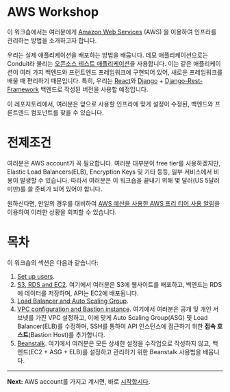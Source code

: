 # AWS Workshop

이 워크숍에서는 여러분에게 [Amazon Web Services](https://aws.amazon.com/) (AWS) 을 이용하여 인프라를 관리하는 방법을 소개하고자 합니다.

우리는 실제 애플리케이션을 배포하는 방법을 배웁니다.
데모 애플리케이션으로는 Conduit라 불리는 [오픈소스 테스트 애플리케이션](https://github.com/gothinkster/realworld)을 사용합니다.
이는 같은 애플리케이션이 여러 가지 백엔드와 프런트엔드 프레임워크에 구현되어 있어,
새로운 프레임워크를 배울 때 편리하기 때문입니다.
특히, 우리는 [React](https://reactjs.org/)와 [Django](https://www.djangoproject.com/) + [Django-Rest-Framework](http://www.django-rest-framework.org/) 백엔드로 작성된 버전을 사용할 예정입니다.

이 레포지토리에서, 
여러분은 앞으로 사용할 인프라에 맞게 설정이 수정된,
백엔드와 프론트엔드 컴포넌트를 찾을 수 있습니다.

# 전제조건

여러분은 AWS account가 꼭 필요합니다.
여러분 대부분이 free tier를 사용하겠지만, Elastic Load Balancers(ELB), Encryption Keys 및 기타 등등,
일부 서비스에서 비용이 발생할 수 있습니다.
따라서 여러분은 이 워크숍을 끝내기 위해 몇 달러(US 5달러 미만)를 쓸 준비가 되어 있어야 합니다.

원하신다면,
만일의 경우를 대비하여
[AWS 예산을 사용한 AWS 프리 티어 사용 알림](http://docs.aws.amazon.com/awsaccountbilling/latest/aboutv2/free-tier-alarms.html)을 이용하여 이러한 상황을 회피할 수 있습니다.


# 목차

이 워크숍의 섹션은 다음과 같습니다:

1. [Set up users](/workshop/set-up-users.md).
2. [S3, RDS and EC2](/workshop/s3-web-ec2-api-rds/introduction.md). 
    여기에서 여러분은 S3에 웹사이트를 배포하고, 백엔드는 RDS에 데이터를 저장하며, API는 EC2에 배포됩니다.
3. [Load Balancer and Auto Scaling Group](/workshop/elb-auto-scaling-group/introduction.md).
4. [VPC configuration and Bastion instance](/workshop/vpc-subnets-bastion/introduction.md).
    여기에서 여러분은 
    공개 및 개인 서브넷를 가진 VPC 설정하고,
    이에 맞게 Auto Scaling Group(ASG) 및 Load Balancer(ELB)를 수정하며,
    SSH를 통하여 API 인스턴스에 접근하기 위한 **접속 호스트**(Bastion Host)를 추가합니다.
5. [Beanstalk](/workshop/beanstalk/introduction.md). 
    여기에서 여러분은
    모든 상세한 설정을 수작업으로 작성하지 않고,
    백엔드(EC2 + ASG + ELB)를 설정하고 관리하기 위한 Beanstalk 사용법을 배웁니다.

---

**Next:** AWS account를 가지고 계시면, 바로 [시작합시다](/workshop/set-up-users.md).
